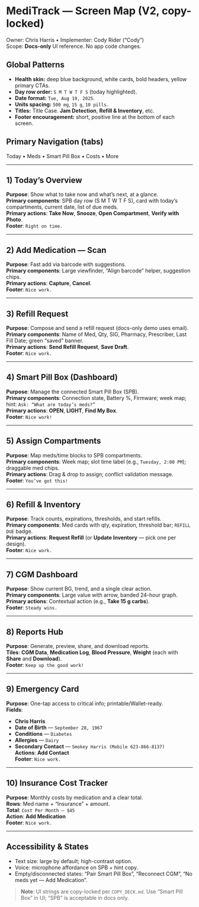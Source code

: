 # MediTrack — Screen Map (V2, copy-locked)

Owner: Chris Harris • Implementer: Cody Rider (“Cody”)  
Scope: **Docs-only** UI reference. No app code changes.

## Global Patterns
- **Health skin:** deep blue background, white cards, bold headers, yellow primary CTAs.
- **Day row order:** `S M T W T F S` (today highlighted).
- **Date format:** `Tue, Aug 19, 2025`.
- **Units spacing:** `500 mg`, `15 g`, `10 pills`.
- **Titles:** Title Case. **Jam Detection**, **Refill & Inventory**, etc.
- **Footer encouragement:** short, positive line at the bottom of each screen.

## Primary Navigation (tabs)
Today • Meds • Smart Pill Box • Costs • More

---

## 1) Today’s Overview
**Purpose**: Show what to take now and what’s next, at a glance.  
**Primary components**: SPB day row (S M T W T F S), card with today’s compartments, current date, list of due meds.  
**Primary actions**: **Take Now**, **Snooze**, **Open Compartment**, **Verify with Photo**.  
**Footer**: `Right on time.`

---

## 2) Add Medication — Scan
**Purpose**: Fast add via barcode with suggestions.  
**Primary components**: Large viewfinder, “Align barcode” helper, suggestion chips.  
**Primary actions**: **Capture**, **Cancel**.  
**Footer**: `Nice work.`

---

## 3) Refill Request
**Purpose**: Compose and send a refill request (docs-only demo uses email).  
**Primary components**: Name of Med, Qty, SIG, Pharmacy, Prescriber, Last Fill Date; green “saved” banner.  
**Primary actions**: **Send Refill Request**, **Save Draft**.  
**Footer**: `Nice work.`

---

## 4) Smart Pill Box (Dashboard)
**Purpose**: Manage the connected Smart Pill Box (SPB).  
**Primary components**: Connection state, Battery %, Firmware; week map; hint: `Ask: “What are today’s meds?”`  
**Primary actions**: **OPEN**, **LIGHT**, **Find My Box**.  
**Footer**: `Nice work!`

---

## 5) Assign Compartments
**Purpose**: Map meds/time blocks to SPB compartments.  
**Primary components**: Week map; slot time label (e.g., `Tuesday, 2:00 PM`); draggable med chips.  
**Primary actions**: Drag & drop to assign; conflict validation message.  
**Footer**: `You’ve got this!`

---

## 6) Refill & Inventory
**Purpose**: Track counts, expirations, thresholds, and start refills.  
**Primary components**: Med cards with qty, expiration, threshold bar; `REFILL DUE` badge.  
**Primary actions**: **Request Refill** (or **Update Inventory** — pick one per design).  
**Footer**: `Nice work.`

---

## 7) CGM Dashboard
**Purpose**: Show current BG, trend, and a single clear action.  
**Primary components**: Large value with arrow, banded 24-hour graph.  
**Primary actions**: Contextual action (e.g., **Take 15 g carbs**).  
**Footer**: `Steady wins.`

---

## 8) Reports Hub
**Purpose**: Generate, preview, share, and download reports.  
**Tiles**: **CGM Data**, **Medication Log**, **Blood Pressure**, **Weight** (each with **Share** and **Download**).  
**Footer**: `Keep up the good work!`

---

## 9) Emergency Card
**Purpose**: One-tap access to critical info; printable/Wallet-ready.  
**Fields**:  
- **Chris Harris**  
- **Date of Birth** — `September 28, 1967`  
- **Conditions** — `Diabetes`  
- **Allergies** — `Dairy`  
- **Secondary Contact** — `Smokey Harris (Mobile 623-866-8137)`  
**Actions**: **Add Contact**  
**Footer**: `Nice work.`

---

## 10) Insurance Cost Tracker
**Purpose**: Monthly costs by medication and a clear total.  
**Rows**: Med name + “Insurance” + amount.  
**Total**: `Cost Per Month — $45`  
**Action**: **Add Medication**  
**Footer**: `Nice work.`

---

## Accessibility & States
- Text size: large by default; high-contrast option.  
- Voice: microphone affordance on SPB + hint copy.  
- Empty/disconnected states: “Pair Smart Pill Box”, “Reconnect CGM”, “No meds yet — Add Medication”.

> **Note**: UI strings are copy-locked per `COPY_DECK.md`. Use “Smart Pill Box” in UI; “SPB” is acceptable in docs only.
